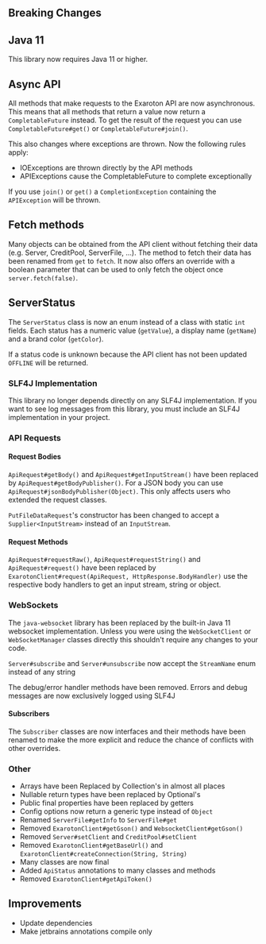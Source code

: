 ## Breaking Changes
## Java 11
This library now requires Java 11 or higher.

## Async API
All methods that make requests to the Exaroton API are now asynchronous. This means that all methods that return a value
now return a `CompletableFuture` instead. To get the result of the request you can use `CompletableFuture#get()` or
`CompletableFuture#join()`.

This also changes where exceptions are thrown. Now the following rules apply:
- IOExceptions are thrown directly by the API methods
- APIExceptions cause the CompletableFuture to complete exceptionally

If you use `join()` or `get()` a `CompletionException` containing the `APIException` will be thrown.

## Fetch methods
Many objects can be obtained from the API client without fetching their data (e.g. Server, CreditPool, ServerFile, ...).
The method to fetch their data has been renamed from `get` to `fetch`. It now also offers an override with a boolean 
parameter that can be used to only fetch the object once `server.fetch(false)`.

## ServerStatus
The `ServerStatus` class is now an enum instead of a class with static `int` fields. Each status has a numeric
value (`getValue`), a display name (`getName`) and a brand color (`getColor`).

If a status code is unknown because the API client has not been updated `OFFLINE` will be returned.

### SLF4J Implementation
This library no longer depends directly on any SLF4J implementation. If you want to see log messages
from this library, you must include an SLF4J implementation in your project.

### API Requests

#### Request Bodies
`ApiRequest#getBody()` and `ApiRequest#getInputStream()` have been replaced by `ApiRequest#getBodyPublisher()`. For a 
JSON body you can use `ApiRequest#jsonBodyPublisher(Object)`. This only affects users who extended the request classes.

`PutFileDataRequest`'s constructor has been changed to accept a `Supplier<InputStream>` instead of an `InputStream`.

#### Request Methods
`ApiRequest#requestRaw()`, `ApiRequest#requestString()` and `ApiRequest#request()` have been replaced by 
`ExarotonClient#request(ApiRequest, HttpResponse.BodyHandler)` use the respective body handlers to get an input stream,
string or object.

### WebSockets
The `java-websocket` library has been replaced by the built-in Java 11 websocket implementation. Unless you were using
the `WebSocketClient` or `WebSocketManager` classes directly this shouldn't require any changes to your code.

`Server#subscribe` and `Server#unsubscribe` now accept the `StreamName` enum instead of any string

The debug/error handler methods have been removed. Errors and debug messages are now  exclusively logged using SLF4J

#### Subscribers
The `Subscriber` classes are now interfaces and their methods have been renamed to make the more explicit and reduce
the chance of conflicts with other overrides.

### Other
- Arrays have been Replaced by Collection's in almost all places
- Nullable return types have been replaced by Optional's
- Public final properties have been replaced by getters
- Config options now return a generic type instead of `Object`
- Renamed `ServerFile#getInfo` to `ServerFile#get`
- Removed `ExarotonClient#getGson()` and `WebsocketClient#getGson()`
- Removed `Server#setClient` and `CreditPool#setClient`
- Removed `ExarotonClient#getBaseUrl()` and `ExarotonClient#createConnection(String, String)`
- Many classes are now final
- Added `ApiStatus` annotations to many classes and methods
- Removed `ExarotonClient#getApiToken()`

## Improvements
- Update dependencies
- Make jetbrains annotations compile only
